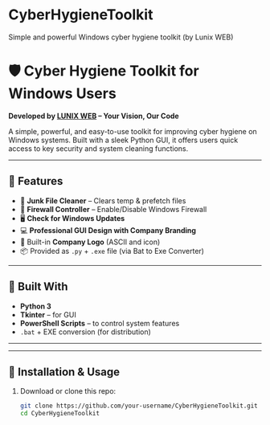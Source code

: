 # CyberHygieneToolkit
Simple and powerful Windows cyber hygiene toolkit (by Lunix WEB)
# 🛡️ Cyber Hygiene Toolkit for Windows Users

**Developed by [LUNIX WEB](https://lunixweb.in) – Your Vision, Our Code**

A simple, powerful, and easy-to-use toolkit for improving cyber hygiene on Windows systems. Built with a sleek Python GUI, it offers users quick access to key security and system cleaning functions.

---

## 🚀 Features

- 🧹 **Junk File Cleaner** – Clears temp & prefetch files
- 🔐 **Firewall Controller** – Enable/Disable Windows Firewall
- 🖥️ **Check for Windows Updates**
- 💻 **Professional GUI Design with Company Branding**
- 🧊 Built-in **Company Logo** (ASCII and icon)
- 📦 Provided as `.py` + `.exe` file (via Bat to Exe Converter)

---

## 🧰 Built With

- **Python 3**
- **Tkinter** – for GUI
- **PowerShell Scripts** – to control system features
- `.bat` + EXE conversion (for distribution)

---


---

## 🔽 Installation & Usage

1. Download or clone this repo:
   ```bash
   git clone https://github.com/your-username/CyberHygieneToolkit.git
   cd CyberHygieneToolkit
